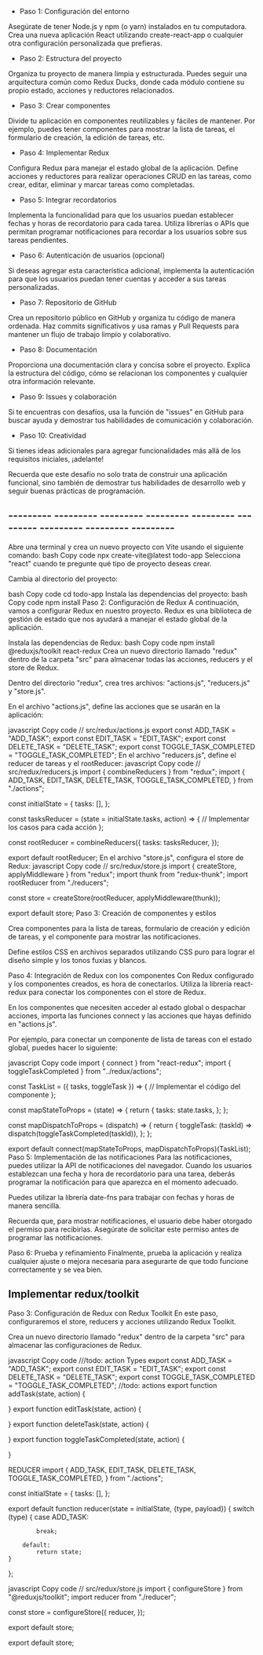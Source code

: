 - Paso 1: Configuración del entorno

Asegúrate de tener Node.js y npm (o yarn) instalados en tu computadora.
Crea una nueva aplicación React utilizando create-react-app o cualquier otra configuración personalizada que prefieras.

- Paso 2: Estructura del proyecto

Organiza tu proyecto de manera limpia y estructurada. Puedes seguir una arquitectura común como Redux Ducks, donde cada módulo contiene su propio estado, acciones y reductores relacionados.

- Paso 3: Crear componentes

Divide tu aplicación en componentes reutilizables y fáciles de mantener. Por ejemplo, puedes tener componentes para mostrar la lista de tareas, el formulario de creación, la edición de tareas, etc.

- Paso 4: Implementar Redux

Configura Redux para manejar el estado global de la aplicación.
Define acciones y reductores para realizar operaciones CRUD en las tareas, como crear, editar, eliminar y marcar tareas como completadas.

- Paso 5: Integrar recordatorios

Implementa la funcionalidad para que los usuarios puedan establecer fechas y horas de recordatorio para cada tarea.
Utiliza librerías o APIs que permitan programar notificaciones para recordar a los usuarios sobre sus tareas pendientes.

- Paso 6: Autenticación de usuarios (opcional)

Si deseas agregar esta característica adicional, implementa la autenticación para que los usuarios puedan tener cuentas y acceder a sus tareas personalizadas.

- Paso 7: Repositorio de GitHub

Crea un repositorio público en GitHub y organiza tu código de manera ordenada.
Haz commits significativos y usa ramas y Pull Requests para mantener un flujo de trabajo limpio y colaborativo.

- Paso 8: Documentación

Proporciona una documentación clara y concisa sobre el proyecto.
Explica la estructura del código, cómo se relacionan los componentes y cualquier otra información relevante.

- Paso 9: Issues y colaboración

Si te encuentras con desafíos, usa la función de "issues" en GitHub para buscar ayuda y demostrar tus habilidades de comunicación y colaboración.

- Paso 10: Creatividad

Si tienes ideas adicionales para agregar funcionalidades más allá de los requisitos iniciales, ¡adelante!

Recuerda que este desafío no solo trata de construir una aplicación funcional, sino también de demostrar tus habilidades de desarrollo web y seguir buenas prácticas de programación.



## ---------  ---------  ---------  ---------  ---------  ---------  ---------  ---------  ---------



Abre una terminal y crea un nuevo proyecto con Vite usando el siguiente comando:
bash
Copy code
npx create-vite@latest todo-app
Selecciona "react" cuando te pregunte qué tipo de proyecto deseas crear.

Cambia al directorio del proyecto:

bash
Copy code
cd todo-app
Instala las dependencias del proyecto:
bash
Copy code
npm install
Paso 2: Configuración de Redux
A continuación, vamos a configurar Redux en nuestro proyecto. Redux es una biblioteca de gestión de estado que nos ayudará a manejar el estado global de la aplicación.

Instala las dependencias de Redux:
bash
Copy code
npm install @reduxjs/toolkit react-redux 
Crea un nuevo directorio llamado "redux" dentro de la carpeta "src" para almacenar todas las acciones, reducers y el store de Redux.

Dentro del directorio "redux", crea tres archivos: "actions.js", "reducers.js" y "store.js".

En el archivo "actions.js", define las acciones que se usarán en la aplicación:

javascript
Copy code
// src/redux/actions.js
export const ADD_TASK = "ADD_TASK";
export const EDIT_TASK = "EDIT_TASK";
export const DELETE_TASK = "DELETE_TASK";
export const TOGGLE_TASK_COMPLETED = "TOGGLE_TASK_COMPLETED";
En el archivo "reducers.js", define el reducer de tareas y el rootReducer:
javascript
Copy code
// src/redux/reducers.js
import { combineReducers } from "redux";
import {
  ADD_TASK,
  EDIT_TASK,
  DELETE_TASK,
  TOGGLE_TASK_COMPLETED,
} from "./actions";

const initialState = {
  tasks: [],
};

const tasksReducer = (state = initialState.tasks, action) => {
  // Implementar los casos para cada acción
};

const rootReducer = combineReducers({
  tasks: tasksReducer,
});

export default rootReducer;
En el archivo "store.js", configura el store de Redux:
javascript
Copy code
// src/redux/store.js
import { createStore, applyMiddleware } from "redux";
import thunk from "redux-thunk";
import rootReducer from "./reducers";

const store = createStore(rootReducer, applyMiddleware(thunk));

export default store;
Paso 3: Creación de componentes y estilos

Crea componentes para la lista de tareas, formulario de creación y edición de tareas, y el componente para mostrar las notificaciones.

Define estilos CSS en archivos separados utilizando CSS puro para lograr el diseño simple y los tonos fuxias y blancos.

Paso 4: Integración de Redux con los componentes
Con Redux configurado y los componentes creados, es hora de conectarlos. Utiliza la librería react-redux para conectar los componentes con el store de Redux.

En los componentes que necesiten acceder al estado global o despachar acciones, importa las funciones connect y las acciones que hayas definido en "actions.js".

Por ejemplo, para conectar un componente de lista de tareas con el estado global, puedes hacer lo siguiente:

javascript
Copy code
import { connect } from "react-redux";
import { toggleTaskCompleted } from "../redux/actions";

const TaskList = ({ tasks, toggleTask }) => {
  // Implementar el código del componente
};

const mapStateToProps = (state) => {
  return {
    tasks: state.tasks,
  };
};

const mapDispatchToProps = (dispatch) => {
  return {
    toggleTask: (taskId) => dispatch(toggleTaskCompleted(taskId)),
  };
};

export default connect(mapStateToProps, mapDispatchToProps)(TaskList);
Paso 5: Implementación de las notificaciones
Para las notificaciones, puedes utilizar la API de notificaciones del navegador. Cuando los usuarios establezcan una fecha y hora de recordatorio para una tarea, deberás programar la notificación para que aparezca en el momento adecuado.

Puedes utilizar la librería date-fns para trabajar con fechas y horas de manera sencilla.

Recuerda que, para mostrar notificaciones, el usuario debe haber otorgado el permiso para recibirlas. Asegúrate de solicitar este permiso antes de programar las notificaciones.

Paso 6: Prueba y refinamiento
Finalmente, prueba la aplicación y realiza cualquier ajuste o mejora necesaria para asegurarte de que todo funcione correctamente y se vea bien.



## Implementar redux/toolkit
Paso 3: Configuración de Redux con Redux Toolkit
En este paso, configuraremos el store, reducers y acciones utilizando Redux Toolkit.

Crea un nuevo directorio llamado "redux" dentro de la carpeta "src" para almacenar las configuraciones de Redux.


javascript
Copy code
///todo: action Types
export const ADD_TASK = "ADD_TASK";
export const EDIT_TASK = "EDIT_TASK";
export const DELETE_TASK = "DELETE_TASK";
export const TOGGLE_TASK_COMPLETED = "TOGGLE_TASK_COMPLETED";
//todo: actions
export function addTask(state, action) {

}
export function editTask(state, action) {

}
export function deleteTask(state, action) {

}
export function toggleTaskCompleted(state, action) {
    
}

REDUCER
import {
    ADD_TASK,
    EDIT_TASK,
    DELETE_TASK,
    TOGGLE_TASK_COMPLETED,
  } from "./actions";
  
  const initialState = {
    tasks: [],
  };
  
  export default function reducer(state = initialState, {type, payload})  {
    switch (type) {
        case ADD_TASK:
            
            break;
    
        default:
            return state;
    }
  };



javascript
Copy code
// src/redux/store.js
import { configureStore } from "@reduxjs/toolkit";
import reducer from "./reducer";

const store = configureStore({
  reducer,
});

export default store;

export default store;

